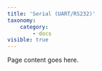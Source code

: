 ```yaml
---
title: 'Serial (UART/RS232)'
taxonomy:
    category:
        - docs
visible: true
---
```


Page content goes here.
